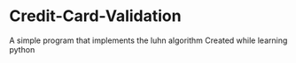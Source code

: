 # Credit-Card-Validation
A simple program that implements the luhn algorithm
Created while learning python
